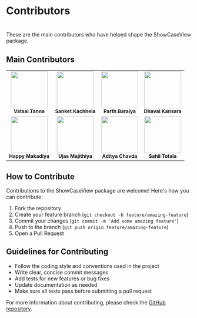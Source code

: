 # Contributors
# #
These are the main contributors who have helped shape the ShowCaseView package.

## Main Contributors

<table>
  <tr>
     <td align="center">
       <a href="https://github.com/vatsaltanna">
         <img src="https://avatars.githubusercontent.com/u/25323183?s=100" width="100px;" alt=""/>
         <br />
         <sub><b>Vatsal Tanna</b></sub>
       </a>
     </td>
     <td align="center">
       <a href="https://github.com/sanket-simform">
         <img src="https://avatars.githubusercontent.com/u/65167856?v=4" width="100px;" alt=""/>
         <br />
         <sub><b>Sanket Kachhela</b></sub>
       </a>
     </td>
     <td align="center">
       <a href="https://github.com/ParthBaraiya">
         <img src="https://avatars.githubusercontent.com/u/36261739?v=4" width="100px;" alt=""/>
         <br />
         <sub><b>Parth Baraiya</b></sub>
       </a>
     </td>
     <td align="center">
       <a href="https://github.com/DhavalRKansara">
         <img src="https://avatars.githubusercontent.com/u/44993081?v=4" width="100px;" alt=""/>
         <br />
         <sub><b>Dhaval Kansara</b></sub>
       </a>
     </td>
  </tr>
  <tr>
     <td align="center">
       <a href="https://github.com/HappyMakadiyaS">
         <img src="https://avatars.githubusercontent.com/u/97177197?v=4" width="100px;" alt=""/>
         <br />
         <sub><b>Happy Makadiya</b></sub>
       </a>
     </td>
     <td align="center">
       <a href="https://github.com/Ujas-Majithiya">
         <img src="https://avatars.githubusercontent.com/u/56400956?v=4" width="100px;" alt=""/>
         <br />
         <sub><b>Ujas Majithiya</b></sub>
       </a>
     </td>
     <td align="center">
       <a href="https://github.com/aditya-chavda">
         <img src="https://avatars.githubusercontent.com/u/41247722?v=4" width="100px;" alt=""/>
         <br />
         <sub><b>Aditya Chavda</b></sub>
       </a>
     </td>
     <td align="center">
       <a href="https://github.com/Flamingloon">
         <img src="https://avatars.githubusercontent.com/u/81063988?v=4" width="100px;" alt=""/>
         <br />
         <sub><b>Sahil Totala</b></sub>
       </a>
     </td>
  </tr>
</table>

## How to Contribute

Contributions to the ShowCaseView package are welcome! Here's how you can contribute:

1. Fork the repository
2. Create your feature branch (`git checkout -b feature/amazing-feature`)
3. Commit your changes (`git commit -m 'Add some amazing feature'`)
4. Push to the branch (`git push origin feature/amazing-feature`)
5. Open a Pull Request

## Guidelines for Contributing

- Follow the coding style and conventions used in the project
- Write clear, concise commit messages
- Add tests for new features or bug fixes
- Update documentation as needed
- Make sure all tests pass before submitting a pull request

For more information about contributing, please check the [GitHub repository](https://github.com/SimformSolutionsPvtLtd/flutter_showcaseview).
